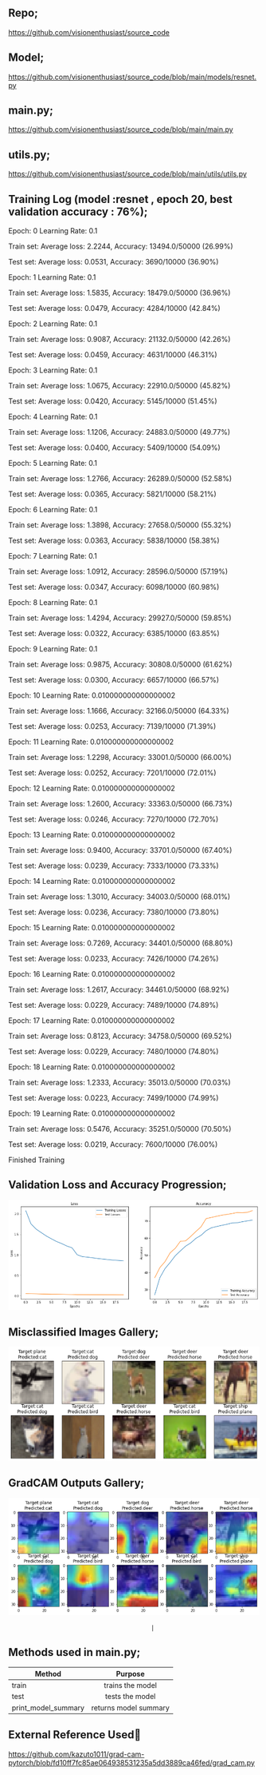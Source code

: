 
## Repo;

https://github.com/visionenthusiast/source_code



## Model;

https://github.com/visionenthusiast/source_code/blob/main/models/resnet.py


## main.py;

https://github.com/visionenthusiast/source_code/blob/main/main.py



## utils.py;

https://github.com/visionenthusiast/source_code/blob/main/utils/utils.py



## Training Log (model :resnet , epoch 20, best validation accuracy : 76%);

Epoch:  0 Learning Rate:  0.1

Train set: Average loss: 2.2244, Accuracy: 13494.0/50000 (26.99%)


Test set: Average loss: 0.0531, Accuracy: 3690/10000 (36.90%)

Epoch:  1 Learning Rate:  0.1

Train set: Average loss: 1.5835, Accuracy: 18479.0/50000 (36.96%)


Test set: Average loss: 0.0479, Accuracy: 4284/10000 (42.84%)

Epoch:  2 Learning Rate:  0.1

Train set: Average loss: 0.9087, Accuracy: 21132.0/50000 (42.26%)


Test set: Average loss: 0.0459, Accuracy: 4631/10000 (46.31%)

Epoch:  3 Learning Rate:  0.1

Train set: Average loss: 1.0675, Accuracy: 22910.0/50000 (45.82%)


Test set: Average loss: 0.0420, Accuracy: 5145/10000 (51.45%)

Epoch:  4 Learning Rate:  0.1

Train set: Average loss: 1.1206, Accuracy: 24883.0/50000 (49.77%)


Test set: Average loss: 0.0400, Accuracy: 5409/10000 (54.09%)

Epoch:  5 Learning Rate:  0.1

Train set: Average loss: 1.2766, Accuracy: 26289.0/50000 (52.58%)


Test set: Average loss: 0.0365, Accuracy: 5821/10000 (58.21%)

Epoch:  6 Learning Rate:  0.1

Train set: Average loss: 1.3898, Accuracy: 27658.0/50000 (55.32%)


Test set: Average loss: 0.0363, Accuracy: 5838/10000 (58.38%)

Epoch:  7 Learning Rate:  0.1

Train set: Average loss: 1.0912, Accuracy: 28596.0/50000 (57.19%)


Test set: Average loss: 0.0347, Accuracy: 6098/10000 (60.98%)

Epoch:  8 Learning Rate:  0.1

Train set: Average loss: 1.4294, Accuracy: 29927.0/50000 (59.85%)


Test set: Average loss: 0.0322, Accuracy: 6385/10000 (63.85%)

Epoch:  9 Learning Rate:  0.1

Train set: Average loss: 0.9875, Accuracy: 30808.0/50000 (61.62%)


Test set: Average loss: 0.0300, Accuracy: 6657/10000 (66.57%)

Epoch:  10 Learning Rate:  0.010000000000000002

Train set: Average loss: 1.1666, Accuracy: 32166.0/50000 (64.33%)


Test set: Average loss: 0.0253, Accuracy: 7139/10000 (71.39%)

Epoch:  11 Learning Rate:  0.010000000000000002

Train set: Average loss: 1.2298, Accuracy: 33001.0/50000 (66.00%)


Test set: Average loss: 0.0252, Accuracy: 7201/10000 (72.01%)

Epoch:  12 Learning Rate:  0.010000000000000002

Train set: Average loss: 1.2600, Accuracy: 33363.0/50000 (66.73%)


Test set: Average loss: 0.0246, Accuracy: 7270/10000 (72.70%)

Epoch:  13 Learning Rate:  0.010000000000000002

Train set: Average loss: 0.9400, Accuracy: 33701.0/50000 (67.40%)


Test set: Average loss: 0.0239, Accuracy: 7333/10000 (73.33%)

Epoch:  14 Learning Rate:  0.010000000000000002

Train set: Average loss: 1.3010, Accuracy: 34003.0/50000 (68.01%)


Test set: Average loss: 0.0236, Accuracy: 7380/10000 (73.80%)

Epoch:  15 Learning Rate:  0.010000000000000002

Train set: Average loss: 0.7269, Accuracy: 34401.0/50000 (68.80%)


Test set: Average loss: 0.0233, Accuracy: 7426/10000 (74.26%)

Epoch:  16 Learning Rate:  0.010000000000000002

Train set: Average loss: 1.2617, Accuracy: 34461.0/50000 (68.92%)


Test set: Average loss: 0.0229, Accuracy: 7489/10000 (74.89%)

Epoch:  17 Learning Rate:  0.010000000000000002

Train set: Average loss: 0.8123, Accuracy: 34758.0/50000 (69.52%)


Test set: Average loss: 0.0229, Accuracy: 7480/10000 (74.80%)

Epoch:  18 Learning Rate:  0.010000000000000002

Train set: Average loss: 1.2333, Accuracy: 35013.0/50000 (70.03%)


Test set: Average loss: 0.0223, Accuracy: 7499/10000 (74.99%)

Epoch:  19 Learning Rate:  0.010000000000000002

Train set: Average loss: 0.5476, Accuracy: 35251.0/50000 (70.50%)


Test set: Average loss: 0.0219, Accuracy: 7600/10000 (76.00%)

Finished Training



## Validation Loss and Accuracy Progression;

![image](https://github.com/visionenthusiast/EVA8/blob/main/Session_7/images/training:test%20accuracy.png)

## Misclassified Images Gallery;

![image](https://github.com/visionenthusiast/EVA8/blob/main/Session_7/images/misclassified.png)

## GradCAM Outputs Gallery;

![image](https://github.com/visionenthusiast/EVA8/blob/main/Session_7/images/Gradcam.png)



                                            |
## Methods used in main.py;

| Method                             | Purpose                                                            |
| ---------------------------------- |:------------------------------------------------------------------:|
| train                              | trains the model                                                   |
| test                               | tests the model                                                    |
| print_model_summary                | returns model summary                                              |                                                 |

## External Reference Used&#x1F537;

https://github.com/kazuto1011/grad-cam-pytorch/blob/fd10ff7fc85ae064938531235a5dd3889ca46fed/grad_cam.py
